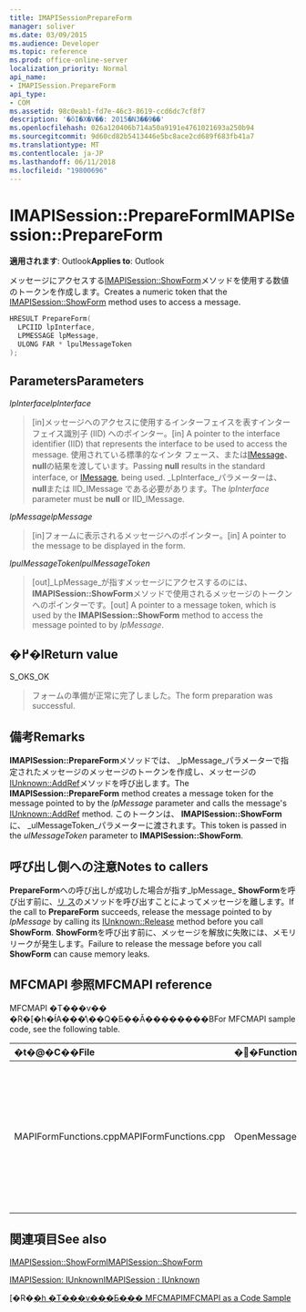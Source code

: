 ```yaml
---
title: IMAPISessionPrepareForm
manager: soliver
ms.date: 03/09/2015
ms.audience: Developer
ms.topic: reference
ms.prod: office-online-server
localization_priority: Normal
api_name:
- IMAPISession.PrepareForm
api_type:
- COM
ms.assetid: 98c0eab1-fd7e-46c3-8619-ccd6dc7cf8f7
description: '�ŏI�X�V��: 2015�N3��9��'
ms.openlocfilehash: 026a120406b714a50a9191e4761021693a250b94
ms.sourcegitcommit: 9d60cd82b5413446e5bc8ace2cd689f683fb41a7
ms.translationtype: MT
ms.contentlocale: ja-JP
ms.lasthandoff: 06/11/2018
ms.locfileid: "19800696"
---
```

# <a name="imapisessionprepareform"></a><span data-ttu-id="bf6cb-103">IMAPISession::PrepareForm</span><span class="sxs-lookup"><span data-stu-id="bf6cb-103">IMAPISession::PrepareForm</span></span>

  
  
<span data-ttu-id="bf6cb-104">**適用されます**: Outlook</span><span class="sxs-lookup"><span data-stu-id="bf6cb-104">**Applies to**: Outlook</span></span> 
  
<span data-ttu-id="bf6cb-105">メッセージにアクセスする[IMAPISession::ShowForm](imapisession-showform.md)メソッドを使用する数値のトークンを作成します。</span><span class="sxs-lookup"><span data-stu-id="bf6cb-105">Creates a numeric token that the [IMAPISession::ShowForm](imapisession-showform.md) method uses to access a message.</span></span> 
  
```cpp
HRESULT PrepareForm(
  LPCIID lpInterface,
  LPMESSAGE lpMessage,
  ULONG FAR * lpulMessageToken
);
```

## <a name="parameters"></a><span data-ttu-id="bf6cb-106">Parameters</span><span class="sxs-lookup"><span data-stu-id="bf6cb-106">Parameters</span></span>

 <span data-ttu-id="bf6cb-107">_lpInterface_</span><span class="sxs-lookup"><span data-stu-id="bf6cb-107">_lpInterface_</span></span>
  
> <span data-ttu-id="bf6cb-108">[in]メッセージへのアクセスに使用するインターフェイスを表すインターフェイス識別子 (IID) へのポインター。</span><span class="sxs-lookup"><span data-stu-id="bf6cb-108">[in] A pointer to the interface identifier (IID) that represents the interface to be used to access the message.</span></span> <span data-ttu-id="bf6cb-109">使用されている標準的なインタ フェース、または[IMessage](imessageimapiprop.md)、 **null**の結果を渡しています。</span><span class="sxs-lookup"><span data-stu-id="bf6cb-109">Passing **null** results in the standard interface, or [IMessage](imessageimapiprop.md), being used.</span></span> <span data-ttu-id="bf6cb-110">_LpInterface_パラメーターは、 **null**または IID_IMessage である必要があります。</span><span class="sxs-lookup"><span data-stu-id="bf6cb-110">The  _lpInterface_ parameter must be **null** or IID_IMessage.</span></span> 
    
 <span data-ttu-id="bf6cb-111">_lpMessage_</span><span class="sxs-lookup"><span data-stu-id="bf6cb-111">_lpMessage_</span></span>
  
> <span data-ttu-id="bf6cb-112">[in]フォームに表示されるメッセージへのポインター。</span><span class="sxs-lookup"><span data-stu-id="bf6cb-112">[in] A pointer to the message to be displayed in the form.</span></span>
    
 <span data-ttu-id="bf6cb-113">_lpulMessageToken_</span><span class="sxs-lookup"><span data-stu-id="bf6cb-113">_lpulMessageToken_</span></span>
  
> <span data-ttu-id="bf6cb-114">[out]_LpMessage_が指すメッセージにアクセスするのには、 **IMAPISession::ShowForm**メソッドで使用されるメッセージのトークンへのポインターです。</span><span class="sxs-lookup"><span data-stu-id="bf6cb-114">[out] A pointer to a message token, which is used by the **IMAPISession::ShowForm** method to access the message pointed to by  _lpMessage_.</span></span>
    
## <a name="return-value"></a><span data-ttu-id="bf6cb-115">�߂�l</span><span class="sxs-lookup"><span data-stu-id="bf6cb-115">Return value</span></span>

<span data-ttu-id="bf6cb-116">S_OK</span><span class="sxs-lookup"><span data-stu-id="bf6cb-116">S_OK</span></span> 
  
> <span data-ttu-id="bf6cb-117">フォームの準備が正常に完了しました。</span><span class="sxs-lookup"><span data-stu-id="bf6cb-117">The form preparation was successful.</span></span>
    
## <a name="remarks"></a><span data-ttu-id="bf6cb-118">備考</span><span class="sxs-lookup"><span data-stu-id="bf6cb-118">Remarks</span></span>

<span data-ttu-id="bf6cb-119">**IMAPISession::PrepareForm**メソッドでは、 _lpMessage_パラメーターで指定されたメッセージのメッセージのトークンを作成し、メッセージの[IUnknown::AddRef](http://msdn.microsoft.com/ja-jp/library/ms691379%28v=VS.85%29.aspx)メソッドを呼び出します。</span><span class="sxs-lookup"><span data-stu-id="bf6cb-119">The **IMAPISession::PrepareForm** method creates a message token for the message pointed to by the  _lpMessage_ parameter and calls the message's [IUnknown::AddRef](http://msdn.microsoft.com/ja-jp/library/ms691379%28v=VS.85%29.aspx) method.</span></span> <span data-ttu-id="bf6cb-120">このトークンは、 **IMAPISession::ShowForm**に、 _ulMessageToken_パラメーターに渡されます。</span><span class="sxs-lookup"><span data-stu-id="bf6cb-120">This token is passed in the  _ulMessageToken_ parameter to **IMAPISession::ShowForm**.</span></span> 
  
## <a name="notes-to-callers"></a><span data-ttu-id="bf6cb-121">呼び出し側への注意</span><span class="sxs-lookup"><span data-stu-id="bf6cb-121">Notes to callers</span></span>

<span data-ttu-id="bf6cb-122">**PrepareForm**への呼び出しが成功した場合が指す_lpMessage_ **ShowForm**を呼び出す前に、[リ ス](http://msdn.microsoft.com/ja-jp/library/ms682317%28v=VS.85%29.aspx)のメソッドを呼び出すことによってメッセージを離します。</span><span class="sxs-lookup"><span data-stu-id="bf6cb-122">If the call to **PrepareForm** succeeds, release the message pointed to by  _lpMessage_ by calling its [IUnknown::Release](http://msdn.microsoft.com/ja-jp/library/ms682317%28v=VS.85%29.aspx) method before you call **ShowForm**.</span></span> <span data-ttu-id="bf6cb-123">**ShowForm**を呼び出す前に、メッセージを解放に失敗には、メモリ リークが発生します。</span><span class="sxs-lookup"><span data-stu-id="bf6cb-123">Failure to release the message before you call **ShowForm** can cause memory leaks.</span></span> 
  
## <a name="mfcmapi-reference"></a><span data-ttu-id="bf6cb-124">MFCMAPI 参照</span><span class="sxs-lookup"><span data-stu-id="bf6cb-124">MFCMAPI reference</span></span>

<span data-ttu-id="bf6cb-125">MFCMAPI �T���v�� �R�[�h�ł́A���̕\��Q�Ƃ��Ă��������B</span><span class="sxs-lookup"><span data-stu-id="bf6cb-125">For MFCMAPI sample code, see the following table.</span></span>
  
|<span data-ttu-id="bf6cb-126">**�t�@�C��**</span><span class="sxs-lookup"><span data-stu-id="bf6cb-126">**File**</span></span>|<span data-ttu-id="bf6cb-127">**�֐�**</span><span class="sxs-lookup"><span data-stu-id="bf6cb-127">**Function**</span></span>|<span data-ttu-id="bf6cb-128">**�R�����g**</span><span class="sxs-lookup"><span data-stu-id="bf6cb-128">**Comment**</span></span>|
|:-----|:-----|:-----|
|<span data-ttu-id="bf6cb-129">MAPIFormFunctions.cpp</span><span class="sxs-lookup"><span data-stu-id="bf6cb-129">MAPIFormFunctions.cpp</span></span>  <br/> |<span data-ttu-id="bf6cb-130">OpenMessageModal</span><span class="sxs-lookup"><span data-stu-id="bf6cb-130">OpenMessageModal</span></span>  <br/> |<span data-ttu-id="bf6cb-131">MFCMAPI では、モーダル形式でメッセージを表示するのには、 **IMAPISession::ShowForm**、 **IMAPISession::PrepareForm**メソッドを使用します。</span><span class="sxs-lookup"><span data-stu-id="bf6cb-131">MFCMAPI uses the **IMAPISession::PrepareForm** method, along with **IMAPISession::ShowForm**, to display a message in a modal form.</span></span>  <br/> |
   
## <a name="see-also"></a><span data-ttu-id="bf6cb-132">関連項目</span><span class="sxs-lookup"><span data-stu-id="bf6cb-132">See also</span></span>



[<span data-ttu-id="bf6cb-133">IMAPISession::ShowForm</span><span class="sxs-lookup"><span data-stu-id="bf6cb-133">IMAPISession::ShowForm</span></span>](imapisession-showform.md)
  
[<span data-ttu-id="bf6cb-134">IMAPISession: IUnknown</span><span class="sxs-lookup"><span data-stu-id="bf6cb-134">IMAPISession : IUnknown</span></span>](imapisessioniunknown.md)


<span data-ttu-id="bf6cb-135">[�R�[�h �T���v���Ƃ��� MFCMAPI](mfcmapi-as-a-code-sample.md)</span><span class="sxs-lookup"><span data-stu-id="bf6cb-135">[MFCMAPI as a Code Sample](mfcmapi-as-a-code-sample.md)</span></span>

